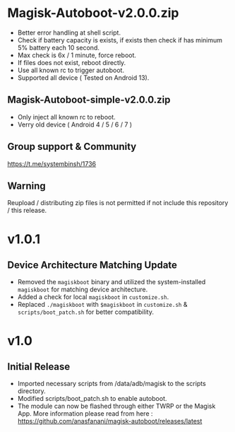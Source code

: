 # Magisk-Autoboot-v2.0.0.zip

- Better error handling at shell script.
- Check if battery capacity is exists, if exists then check if has minimum 5% battery each 10 second.
- Max check is 6x / 1 minute, force reboot.
- If files does not exist, reboot directly.
- Use all known rc to trigger autoboot.
- Supported all device ( Tested on Android 13).

## Magisk-Autoboot-simple-v2.0.0.zip
- Only inject all known rc to reboot.
- Verry old device ( Android 4 / 5 / 6 / 7 )

## Group support & Community 
https://t.me/systembinsh/1736

## Warning
Reupload / distributing zip files is not permitted if not include this repository / this release.

# v1.0.1 

## Device Architecture Matching Update
- Removed the `magiskboot` binary and utilized the system-installed `magiskboot` for matching device architecture.
- Added a check for local `magiskboot` in `customize.sh`.
- Replaced `./magiskboot` with `$magiskboot` in `customize.sh` & `scripts/boot_patch.sh` for better compatibility.

# v1.0 

## Initial Release
- Imported necessary scripts from /data/adb/magisk to the scripts directory.
- Modified scripts/boot_patch.sh to enable autoboot.
- The module can now be flashed through either TWRP or the Magisk App.
More information please read from here : https://github.com/anasfanani/magisk-autoboot/releases/latest
